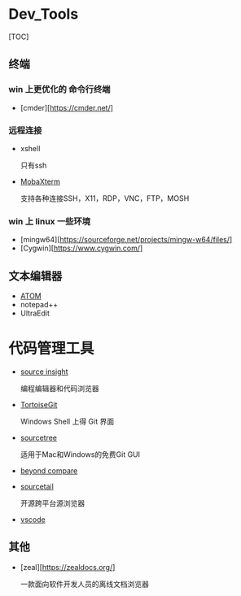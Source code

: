 # Dev_Tools

[TOC]


## 终端

### win 上更优化的 命令行终端

* [cmder][https://cmder.net/]

### 远程连接

* xshell
  
  只有ssh
  
* [MobaXterm](https://mobaxterm.mobatek.net/)

  支持各种连接SSH，X11，RDP，VNC，FTP，MOSH

### win 上 linux 一些环境

* [mingw64][https://sourceforge.net/projects/mingw-w64/files/]
* [Cygwin][https://www.cygwin.com/]



## 文本编辑器

- [ATOM](https://atom.io)
- notepad++
- UltraEdit



# 代码管理工具

- [source insight](https://www.sourceinsight.com/)

  编程编辑器和代码浏览器

- [TortoiseGit](https://tortoisegit.org/)

  Windows Shell 上得 Git 界面

- [sourcetree](https://www.sourcetreeapp.com/) 

  适用于Mac和Windows的免费Git GUI

- [beyond compare](http://www.scootersoftware.com/)

- [sourcetail](https://www.sourcetrail.com/)

  开源跨平台源浏览器

- [vscode](https://code.visualstudio.com/)



## 其他

* [zeal][https://zealdocs.org/]

  一款面向软件开发人员的离线文档浏览器